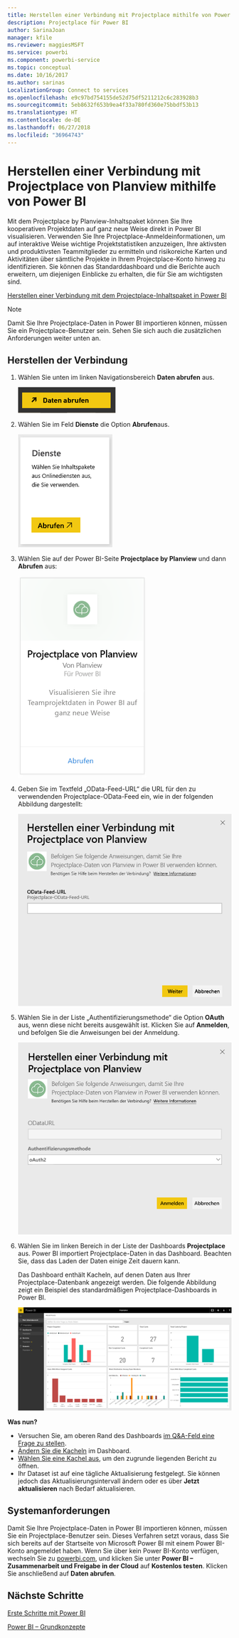 ```yaml
---
title: Herstellen einer Verbindung mit Projectplace mithilfe von Power BI
description: Projectplace für Power BI
author: SarinaJoan
manager: kfile
ms.reviewer: maggiesMSFT
ms.service: powerbi
ms.component: powerbi-service
ms.topic: conceptual
ms.date: 10/16/2017
ms.author: sarinas
LocalizationGroup: Connect to services
ms.openlocfilehash: e9c97bd754155de52d75df5211212c6c283928b3
ms.sourcegitcommit: 5eb8632f653b9ea4f33a780fd360e75bbdf53b13
ms.translationtype: HT
ms.contentlocale: de-DE
ms.lasthandoff: 06/27/2018
ms.locfileid: "36964743"
---
```

# <a name="connect-to-projectplace-by-planview-with-power-bi"></a>Herstellen einer Verbindung mit Projectplace von Planview mithilfe von Power BI
Mit dem Projectplace by Planview-Inhaltspaket können Sie Ihre kooperativen Projektdaten auf ganz neue Weise direkt in Power BI visualisieren. Verwenden Sie Ihre Projectplace-Anmeldeinformationen, um auf interaktive Weise wichtige Projektstatistiken anzuzeigen, Ihre aktivsten und produktivsten Teammitglieder zu ermitteln und risikoreiche Karten und Aktivitäten über sämtliche Projekte in Ihrem Projectplace-Konto hinweg zu identifizieren. Sie können das Standarddashboard und die Berichte auch erweitern, um diejenigen Einblicke zu erhalten, die für Sie am wichtigsten sind.

[Herstellen einer Verbindung mit dem Projectplace-Inhaltspaket in Power BI](https://app.powerbi.com/getdata/services/projectplace)

>[!NOTE]
>Damit Sie Ihre Projectplace-Daten in Power BI importieren können, müssen Sie ein Projectplace-Benutzer sein. Sehen Sie sich auch die zusätzlichen Anforderungen weiter unten an.

## <a name="how-to-connect"></a>Herstellen der Verbindung
1. Wählen Sie unten im linken Navigationsbereich **Daten abrufen** aus.
   
    ![](media/service-connect-to-projectplace/get.png)
2. Wählen Sie im Feld **Dienste** die Option **Abrufen**aus.
   
    ![](media/service-connect-to-projectplace/services.png)
3. Wählen Sie auf der Power BI-Seite **Projectplace by Planview** und dann **Abrufen** aus:  
   
    ![](media/service-connect-to-projectplace/projectplace.png)
4. Geben Sie im Textfeld „OData-Feed-URL“ die URL für den zu verwendenden Projectplace-OData-Feed ein, wie in der folgenden Abbildung dargestellt:
   
    ![](media/service-connect-to-projectplace/params.png)
5. Wählen Sie in der Liste „Authentifizierungsmethode“ die Option **OAuth** aus, wenn diese nicht bereits ausgewählt ist. Klicken Sie auf **Anmelden**, und befolgen Sie die Anweisungen bei der Anmeldung.  
   
   ![](media/service-connect-to-projectplace/creds.png)
6. Wählen Sie im linken Bereich in der Liste der Dashboards **Projectplace** aus. Power BI importiert Projectplace-Daten in das Dashboard. Beachten Sie, dass das Laden der Daten einige Zeit dauern kann.  
   
    Das Dashboard enthält Kacheln, auf denen Daten aus Ihrer Projectplace-Datenbank angezeigt werden. Die folgende Abbildung zeigt ein Beispiel des standardmäßigen Projectplace-Dashboards in Power BI.
   
    ![](media/service-connect-to-projectplace/dashboard.png)

**Was nun?**

* Versuchen Sie, am oberen Rand des Dashboards [im Q&A-Feld eine Frage zu stellen](power-bi-q-and-a.md).
* [Ändern Sie die Kacheln](service-dashboard-edit-tile.md) im Dashboard.
* [Wählen Sie eine Kachel aus](service-dashboard-tiles.md), um den zugrunde liegenden Bericht zu öffnen.
* Ihr Dataset ist auf eine tägliche Aktualisierung festgelegt. Sie können jedoch das Aktualisierungsintervall ändern oder es über **Jetzt aktualisieren** nach Bedarf aktualisieren.

## <a name="system-requirements"></a>Systemanforderungen
Damit Sie Ihre Projectplace-Daten in Power BI importieren können, müssen Sie ein Projectplace-Benutzer sein. Dieses Verfahren setzt voraus, dass Sie sich bereits auf der Startseite von Microsoft Power BI mit einem Power BI-Konto angemeldet haben. Wenn Sie über kein Power BI-Konto verfügen, wechseln Sie zu [powerbi.com](https://powerbi.microsoft.com/get-started/), und klicken Sie unter **Power BI – Zusammenarbeit und Freigabe in der Cloud** auf **Kostenlos testen**. Klicken Sie anschließend auf **Daten abrufen**.

## <a name="next-steps"></a>Nächste Schritte
[Erste Schritte mit Power BI](service-get-started.md)

[Power BI – Grundkonzepte](service-basic-concepts.md)

